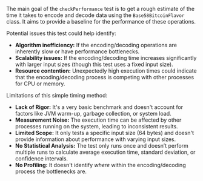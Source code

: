 The main goal of the `checkPerformance` test is to get a rough estimate of the time it takes to encode and decode data using the `Base58BitcoinFlavor` class. It aims to provide a baseline for the performance of these operations.

Potential issues this test could help identify:

*   **Algorithm inefficiency:** If the encoding/decoding operations are inherently slow or have performance bottlenecks.
*   **Scalability issues:**  If the encoding/decoding time increases significantly with larger input sizes (though this test uses a fixed input size).
*   **Resource contention:**  Unexpectedly high execution times could indicate that the encoding/decoding process is competing with other processes for CPU or memory.

Limitations of this simple timing method:

*   **Lack of Rigor:**  It's a very basic benchmark and doesn't account for factors like JVM warm-up, garbage collection, or system load.
*   **Measurement Noise:** The execution time can be affected by other processes running on the system, leading to inconsistent results.
*   **Limited Scope:** It only tests a specific input size (64 bytes) and doesn't provide information about performance with varying input sizes.
*   **No Statistical Analysis:**  The test only runs once and doesn’t perform multiple runs to calculate average execution time, standard deviation, or confidence intervals.
*   **No Profiling:** It doesn't identify *where* within the encoding/decoding process the bottlenecks are.